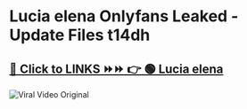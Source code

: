 
 # Lucia elena Onlyfans Leaked - Update Files t14dh

## <h2><a href="https://clipsfans.com/Lucia_elena&ref=git">🔗 Click to LINKS ⏩⏩ 👉 🟢 Lucia elena </a></h2>

<a href="https://clipsfans.com/Lucia_elena&ref=git" rel="nofollow" data-target="animated-image.originalLink"><img src="https://i.ibb.co.com/xMMVF88/686577567.gif" alt="Viral Video Original" style="max-width: 100%; display: inline-block;" data-target="animated-image.originalImage"></a>

